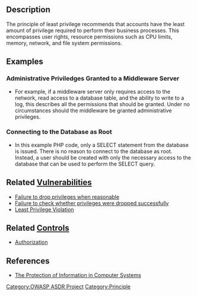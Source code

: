 

## Description

The principle of least privilege recommends that accounts have the least
amount of privilege required to perform their business processes. This
encompasses user rights, resource permissions such as CPU limits,
memory, network, and file system permissions.

## Examples

### Administrative Priviledges Granted to a Middleware Server

  -
    For example, if a middleware server only requires access to the
    network, read access to a database table, and the ability to write
    to a log, this describes all the permissions that should be granted.
    Under no circumstances should the middleware be granted
    administrative privileges.

### Connecting to the Database as Root

  -
    In this example PHP code, only a SELECT statement from the database
    is issued. There is no reason to connect to the database as root.
    Instead, a user should be created with only the necessary access to
    the database that can be used to perform the SELECT query.

<?php
 $host = 'localhost';
 $userID = 'root';
 $password = 'password';
 $db = mysql_connect($host, $userID, $password) or die ('Error connecting to mysql');
 $name = 'testdatabase';
 mysql_select_db($name);
 $sql="SELECT * FROM theTable";
 $result=mysql_query($sql);
 ?>

## Related [Vulnerabilities](Vulnerabilities "wikilink")

  - [Failure to drop privileges when
    reasonable](Failure_to_drop_privileges_when_reasonable "wikilink")
  - [Failure to check whether privileges were dropped
    successfully](Failure_to_check_whether_privileges_were_dropped_successfully "wikilink")
  - [Least Privilege Violation](Least_Privilege_Violation "wikilink")

## Related [Controls](Controls "wikilink")

  - [Authorization](Authorization "wikilink")

## References

  - [The Protection of Information in Computer
    Systems](http://web.mit.edu/Saltzer/www/publications/protection/)

[Category:OWASP ASDR Project](Category:OWASP_ASDR_Project "wikilink")
[Category:Principle](Category:Principle "wikilink")